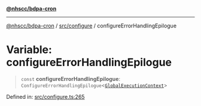 [**@nhscc/bdpa-cron**](../../../README.md)

***

[@nhscc/bdpa-cron](../../../README.md) / [src/configure](../README.md) / configureErrorHandlingEpilogue

# Variable: configureErrorHandlingEpilogue

> `const` **configureErrorHandlingEpilogue**: `ConfigureErrorHandlingEpilogue`\<[`GlobalExecutionContext`](../type-aliases/GlobalExecutionContext.md)\>

Defined in: [src/configure.ts:265](https://github.com/nhscc/bdpa-cron/blob/8ad58c8c8508bf539936ccdd28c6f77ce4493fea/src/configure.ts#L265)
